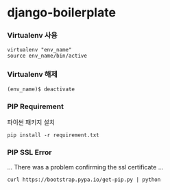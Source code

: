 # django-boilerplate

### Virtualenv 사용

``````
virtualenv "env_name"
source env_name/bin/active
``````

### Virtualenv 해제

```
(env_name)$ deactivate
```



### PIP Requirement

파이썬 패키지 설치

```
pip install -r requirement.txt
```



### PIP SSL Error

... There was a problem confirming the ssl certificate ...

```
curl https://bootstrap.pypa.io/get-pip.py | python
```